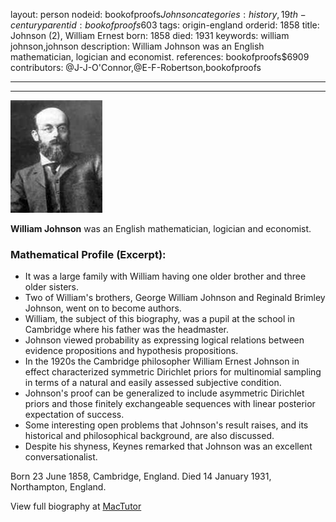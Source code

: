 layout: person
nodeid: bookofproofs$Johnson
categories: history,19th-century
parentid: bookofproofs$603
tags: origin-england
orderid: 1858
title: Johnson (2), William Ernest
born: 1858
died: 1931
keywords: william johnson,johnson
description: William Johnson was an English mathematician, logician and economist.
references: bookofproofs$6909
contributors: @J-J-O'Connor,@E-F-Robertson,bookofproofs

---



---

![Johnson.jpg](https://github.com/bookofproofs/bookofproofs.github.io/blob/main/_sources/_assets/images/portraits/Johnson.jpg?raw=true)

**William Johnson** was an English mathematician, logician and economist.

### Mathematical Profile (Excerpt):
* It was a large family with William having one older brother and three older sisters.
* Two of William's brothers, George William Johnson and Reginald Brimley Johnson, went on to become authors.
* William, the subject of this biography, was a pupil at the school in Cambridge where his father was the headmaster.
* Johnson viewed probability as expressing logical relations between evidence propositions and hypothesis propositions.
* In the 1920s the Cambridge philosopher William Ernest Johnson in effect characterized symmetric Dirichlet priors for multinomial sampling in terms of a natural and easily assessed subjective condition.
* Johnson's proof can be generalized to include asymmetric Dirichlet priors and those finitely exchangeable sequences with linear posterior expectation of success.
* Some interesting open problems that Johnson's result raises, and its historical and philosophical background, are also discussed.
* Despite his shyness, Keynes remarked that Johnson was an excellent conversationalist.

Born 23 June 1858, Cambridge, England. Died 14 January 1931, Northampton, England.

View full biography at [MacTutor](https://mathshistory.st-andrews.ac.uk/Biographies/Johnson/)
